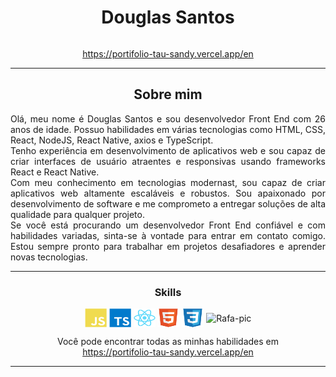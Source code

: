 

  
  

  <h1 align="center">Douglas Santos</h1>
  <p align="center" style="font-size: 0px">Front-end Developer</p>
  <p align="center">
   <a href="https://portifolio-tau-sandy.vercel.app/en">https://portifolio-tau-sandy.vercel.app/en</a>
  </p>
  <hr>
  <h2 align="center">
    Sobre mim
  </h2>
  <p align="justify">
    Olá, meu nome é Douglas Santos e sou  desenvolvedor Front End com 26 anos de idade. Possuo habilidades em várias tecnologias como HTML, CSS, React, NodeJS, React Native, axios  e TypeScript. <br> Tenho  experiência em desenvolvimento de aplicativos web e sou capaz de criar interfaces de usuário atraentes e responsivas usando frameworks React e React Native. <br> Com meu conhecimento em tecnologias modernast, sou capaz de criar aplicativos web altamente escaláveis e robustos. Sou apaixonado por desenvolvimento de software e me comprometo a entregar soluções de alta qualidade para qualquer projeto. <br> Se você está procurando um desenvolvedor Front End confiável e com habilidades variadas, sinta-se à vontade para entrar em contato comigo. Estou sempre pronto para trabalhar em projetos desafiadores e aprender novas tecnologias. 
  </p>
  <hr />
  <h3 align="center">Skills</h3>
  <p align="center">
    <img align="center" alt="Rafa-Js" height="30" width="35" src="https://raw.githubusercontent.com/devicons/devicon/master/icons/javascript/javascript-plain.svg"> 
    <img align="center" alt="Rafa-Ts" height="30" width="35" src="https://raw.githubusercontent.com/devicons/devicon/master/icons/typescript/typescript-plain.svg">
     <img align="center" alt="Rafa-React" height="30" width="35" src="https://raw.githubusercontent.com/devicons/devicon/master/icons/react/react-original.svg">
    <img align="center" alt="Rafa-HTML" height="30" width="35" src="https://raw.githubusercontent.com/devicons/devicon/master/icons/html5/html5-original.svg">
    <img align="center" alt="Rafa-CSS" height="30" width="35" src="https://raw.githubusercontent.com/devicons/devicon/master/icons/css3/css3-original.svg">
    <img align="center" alt="Rafa-pic" height="75" width="80" src="https://cdn.jsdelivr.net/gh/devicons/devicon/icons/nodejs/nodejs-original-wordmark.svg">
  </div> 
  </p>
  <p align="center">
   Você pode encontrar todas as minhas habilidades em <br/> <a href="https://portifolio-tau-sandy.vercel.app/en">https://portifolio-tau-sandy.vercel.app/en</a>
  </p>
<hr />


